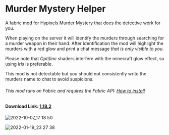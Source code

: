 # Murder Mystery Helper

A fabric mod for Hypixels Murder Mystery that does the detective work for you.

When playing on the server it will identify the murders through searching for a murder weapon in their hand.
After identification the mod will highlight the murders with a red glow and print a chat message *that is only visible to you*.

Please note that *Optifine* shaders interfere with the minecraft glow effect, so using *Iris* is preferable.

This mod is not detectable but you should not consistently write the murders name to chat to avoid suspicions.

###### This mod runs on Fabric and requires the Fabric API: [How to install](https://fabricmc.net/ "How to install")

#### Download Link: **[1.18.2](https://github.com/thatDudo/Murder-Mystery-Helper/releases/download/1.0.8%2B1.18.2/murdermysteryhelper-fabric-mc1.18.2-1.0.8.jar)**

![2022-10-07_17 18 50](https://user-images.githubusercontent.com/58403773/194589741-3c1c5ef9-48ab-46cc-883d-c87633fcf854.png)

![2022-01-19_23 27 38](https://user-images.githubusercontent.com/58403773/150229000-fcfc6135-ca5f-417d-a4d2-a2535b1d95ef.png)

